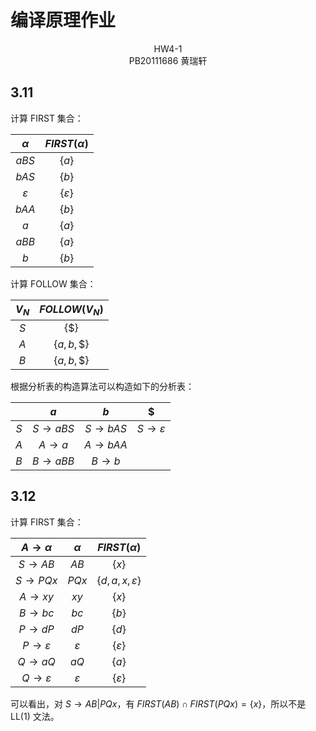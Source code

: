 # 编译原理作业

<center>HW4-1</center>

<center>PB20111686 黄瑞轩</center>

## 3.11

计算 FIRST 集合：

|   $\alpha$    |  $FIRST(\alpha)$  |
| :-----------: | :---------------: |
|     $aBS$     |      $\{a\}$      |
|     $bAS$     |      $\{b\}$      |
| $\varepsilon$ | $\{\varepsilon\}$ |
|     $bAA$     |      $\{b\}$      |
|      $a$      |      $\{a\}$      |
|     $aBB$     |      $\{a\}$      |
|      $b$      |      $\{b\}$      |

计算 FOLLOW 集合：

| $V_N$ | $FOLLOW(V_N)$ |
| :---: | :-----------: |
|  $S$  |   $\{\$\}$    |
|  $A$  | $\{a,b,\$\}$  |
|  $B$  | $\{a,b,\$\}$  |

根据分析表的构造算法可以构造如下的分析表：

|      |   $a$   |   $b$   |      $\$$       |
| :--: | :-----: | :-----: | :-------------: |
| $S$  | $S→aBS$ | $S→bAS$ | $S→\varepsilon$ |
| $A$  |  $A→a$  | $A→bAA$ |                 |
| $B$  | $B→aBB$ |  $B→b$  |                 |

## 3.12

计算 FIRST 集合：

|   $A→\alpha$    |   $\alpha$    |     $FIRST(\alpha)$     |
| :-------------: | :-----------: | :---------------------: |
|     $S→AB$      |     $AB$      |         $\{x\}$         |
|     $S→PQx$     |     $PQx$     | $\{d,a,x,\varepsilon\}$ |
|     $A→xy$      |     $xy$      |         $\{x\}$         |
|     $B→bc$      |     $bc$      |         $\{b\}$         |
|     $P→dP$      |     $dP$      |         $\{d\}$         |
| $P→\varepsilon$ | $\varepsilon$ |    $\{\varepsilon\}$    |
|     $Q→aQ$      |     $aQ$      |         $\{a\}$         |
| $Q→\varepsilon$ | $\varepsilon$ |    $\{\varepsilon\}$    |

可以看出，对 $S→AB|PQx$，有 $FIRST(AB)\cap FIRST(PQx)=\{x\}$，所以不是 LL(1) 文法。

